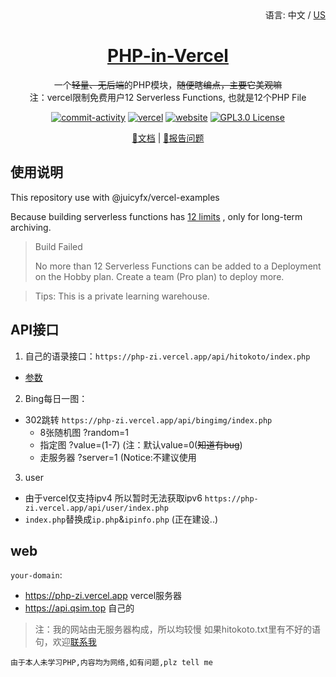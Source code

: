 <div align="right">
  语言:
  中文 /
  <a title="English" href="#">US</a>
</div>
<div align="center">
  <h1><a href="https://github.com/zigou23/PHP-in-Vercel" target="_blank">PHP-in-Vercel</a></h1>
  <div align="center">
  </div>
  <p>一个<del>轻量、无后端</del>的PHP模块，<del>随便瞎编点，主要它美观嘛</del><br>注：vercel限制免费用户12 Serverless Functions, 也就是12个PHP File</p>

[![commit-activity](https://img.shields.io/github/commit-activity/m/zigou23/PHP-in-Vercel)](https://github.com/zigou23/PHP-in-Vercel)
[![vercel](https://badgen.net/badge/icon/vercel?icon=vercel&label)](https://php-zi.vercel.app/)
[![website](https://img.shields.io/website?url=https%3A%2F%2Fphp-zi.vercel.app)]()
[![GPL3.0 License](https://img.shields.io/github/license/zigou23/PHP-in-Vercel?color=FF5531)](https://github.com/zigou23/PHP-in-Vercel/blob/master/LICENSE)


[📘文档](https://github.com/zigou23/PHP-in-Vercel/#api%E6%8E%A5%E5%8F%A3) |
[🤔报告问题](https://github.com/zigou23/PHP-in-Vercel/issues/new/)
<!-- [🛠️安装](https://mmrotate.readthedocs.io/en/latest/install.html) |
[👀模型库](docs/en/model_zoo.md) | -->
</div>

## 使用说明
This repository use with @juicyfx/vercel-examples

Because building serverless functions has [12 limits](https://vercel.com/docs/concepts/limits/overview#general-limits) , only for long-term archiving.

> Build Failed
>
> No more than 12 Serverless Functions can be added to a Deployment on the Hobby plan. Create a team (Pro plan) to deploy more.

> Tips: This is a private learning warehouse.

## API接口

1. 自己的语录接口：`https://php-zi.vercel.app/api/hitokoto/index.php`

- [参数](/api/hitokoto/readme.md)

2. Bing每日一图：

- 302跳转 `https://php-zi.vercel.app/api/bingimg/index.php`
  - 8张随机图 ?random=1
  - 指定图 ?value=(1-7) (注：默认value=0(~~知道有bug~~)
  - 走服务器 ?server=1 (Notice:不建议使用

3. user 
- 由于vercel仅支持ipv4 所以暂时无法获取ipv6 `https://php-zi.vercel.app/api/user/index.php`
- `index.php`替换成`ip.php`&`ipinfo.php` (正在建设..)

## web

`your-domain`: 

  - https://php-zi.vercel.app vercel服务器
  - https://api.qsim.top 自己的



> 注：我的网站由无服务器构成，所以均较慢 如果hitokoto.txt里有不好的语句，欢迎[联系我](https://www.qsim.top)

`由于本人未学习PHP,内容均为网络,如有问题,plz tell me`
